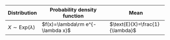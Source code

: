 Distribution|Probability density function|Mean
------|-------|------
$X\sim \text{Exp}(\lambda)$|$f(x)=\lambda\rm e^{-\lambda x}$|$\text{E}(X)=\frac{1}{\lambda}$
